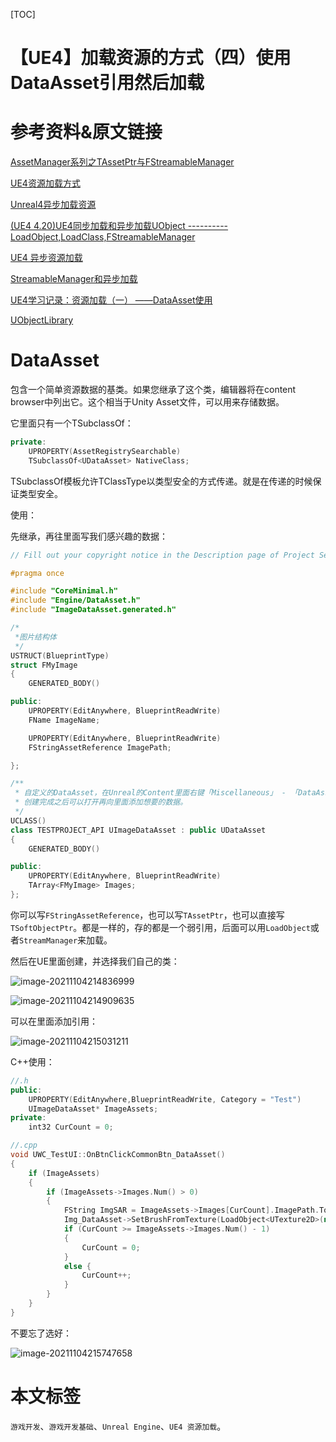 [TOC]

# 【UE4】加载资源的方式（四）使用DataAsset引用然后加载

# 参考资料&原文链接

[AssetManager系列之TAssetPtr与FStreamableManager](https://zhuanlan.zhihu.com/p/80846277)

[UE4资源加载方式](https://www.sohu.com/a/203578475_667928)

[Unreal4异步加载资源](https://zhuanlan.zhihu.com/p/369304308)

[(UE4 4.20)UE4同步加载和异步加载UObject ----------LoadObject,LoadClass,FStreamableManager](https://blog.csdn.net/qq_29523119/article/details/84455486)

[UE4 异步资源加载](https://blog.csdn.net/mmqqyyqqyyq/article/details/84001778)

[StreamableManager和异步加载](https://blog.csdn.net/ywjun0919/article/details/92798152)

[UE4学习记录：资源加载（一） ——DataAsset使用](https://blog.csdn.net/hyf2713/article/details/104972017)

[UObjectLibrary](https://docs.unrealengine.com/4.27/en-US/API/Runtime/Engine/Engine/UObjectLibrary/)

# DataAsset

包含一个简单资源数据的基类。如果您继承了这个类，编辑器将在content browser中列出它。这个相当于Unity Asset文件，可以用来存储数据。

它里面只有一个TSubclassOf：

```c++
private:
	UPROPERTY(AssetRegistrySearchable)
	TSubclassOf<UDataAsset> NativeClass;
```

TSubclassOf模板允许TClassType以类型安全的方式传递。就是在传递的时候保证类型安全。

使用：

先继承，再往里面写我们感兴趣的数据：

```c++
// Fill out your copyright notice in the Description page of Project Settings.

#pragma once

#include "CoreMinimal.h"
#include "Engine/DataAsset.h"
#include "ImageDataAsset.generated.h"

/*
 *图片结构体
 */
USTRUCT(BlueprintType)
struct FMyImage
{
	GENERATED_BODY()

public:
	UPROPERTY(EditAnywhere, BlueprintReadWrite)
	FName ImageName;

	UPROPERTY(EditAnywhere, BlueprintReadWrite)
	FStringAssetReference ImagePath;

};

/**
 * 自定义的DataAsset，在Unreal的Content里面右键「Miscellaneous」 - 「DataAsset」，再选择这个类即可创建。
 * 创建完成之后可以打开再向里面添加想要的数据。
 */
UCLASS()
class TESTPROJECT_API UImageDataAsset : public UDataAsset
{
	GENERATED_BODY()

public:
	UPROPERTY(EditAnywhere, BlueprintReadWrite)
	TArray<FMyImage> Images;
};

```

你可以写`FStringAssetReference`，也可以写`TAssetPtr`，也可以直接写`TSoftObjectPtr`。都是一样的，存的都是一个弱引用，后面可以用`LoadObject`或者`StreamManager`来加载。

然后在UE里面创建，并选择我们自己的类：

![image-20211104214836999](https://sin998-blog-image.oss-cn-beijing.aliyuncs.com/images/202111042148972.png)

![image-20211104214909635](https://sin998-blog-image.oss-cn-beijing.aliyuncs.com/images/202111042149772.png)

可以在里面添加引用：

![image-20211104215031211](https://sin998-blog-image.oss-cn-beijing.aliyuncs.com/images/202111042150507.png)

C++使用：

```c++
//.h
public:
	UPROPERTY(EditAnywhere,BlueprintReadWrite, Category = "Test")
	UImageDataAsset* ImageAssets;
private:
	int32 CurCount = 0;

//.cpp
void UWC_TestUI::OnBtnClickCommonBtn_DataAsset()
{
	if (ImageAssets)
	{
		if (ImageAssets->Images.Num() > 0)
		{
			FString ImgSAR = ImageAssets->Images[CurCount].ImagePath.ToString();
			Img_DataAsset->SetBrushFromTexture(LoadObject<UTexture2D>(nullptr,*ImgSAR));
			if (CurCount >= ImageAssets->Images.Num() - 1)
			{
				CurCount = 0;
			}
			else {
				CurCount++;
			}
		}
	}
}
```

不要忘了选好：

![image-20211104215747658](https://sin998-blog-image.oss-cn-beijing.aliyuncs.com/images/202111042157758.png)

# 本文标签

`游戏开发`、`游戏开发基础`、`Unreal Engine`、`UE4 资源加载`。

